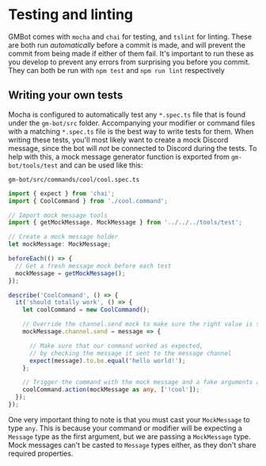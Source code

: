 # Testing and linting
GMBot comes with `mocha` and `chai` for testing, and `tslint` for linting. These are both run *automatically* before a commit is made, and will prevent the commit from being made if either of them fail. It's important to run these as you develop to prevent any errors from surprising you before you commit. They can both be run with `npm test` and `npm run lint` respectively

## Writing your own tests
Mocha is configured to automatically test any `*.spec.ts` file that is found under the `gm-bot/src` folder. Accompanying your modifier or command files with a matching `*.spec.ts` file is the best way to write tests for them. When writing these tests, you'll most likely want to create a mock Discord message, since the bot will *not* be connected to Discord during the tests. To help with this, a mock message generator function is exported from `gm-bot/tools/test` and can be used like this:
```filepath
gm-bot/src/commands/cool/cool.spec.ts
```
```typescript
import { expect } from 'chai';
import { CoolCommand } from './cool.command';

// Import mock message tools
import { getMockMessage, MockMessage } from '../../../tools/test';

// Create a mock message holder
let mockMessage: MockMessage;

beforeEach(() => {
  // Get a fresh message mock before each test
  mockMessage = getMockMessage();
});

describe('CoolCommand', () => {
  it('should totally work', () => {
    let coolCommand = new CoolCommand();

    // Override the channel.send mock to make sure the right value is sent from our command
    mockMessage.channel.send = message => {

      // Make sure that our command worked as expected,
      // by checking the message it sent to the message channel
      expect(message).to.be.equal('hello world!');
    };

    // Trigger the command with the mock message and a fake arguments array
    coolCommand.action(mockMessage as any, ['!cool']);
  });
});
```
One very important thing to note is that you must cast your `MockMessage` to type `any`. This is because your command or modifier will be expecting a `Message` type as the first argument, but we are passing a `MockMessage` type. Mock messages can't be casted to `Message` types either, as they don't share required properties.

